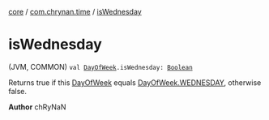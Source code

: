[core](../index.md) / [com.chrynan.time](index.md) / [isWednesday](./is-wednesday.md)

# isWednesday

(JVM, COMMON) `val `[`DayOfWeek`](-day-of-week/index.md)`.isWednesday: `[`Boolean`](https://kotlinlang.org/api/latest/jvm/stdlib/kotlin/-boolean/index.html)

Returns true if this [DayOfWeek](-day-of-week/index.md) equals [DayOfWeek.WEDNESDAY](-day-of-week/-w-e-d-n-e-s-d-a-y.md), otherwise false.

**Author**
chRyNaN

